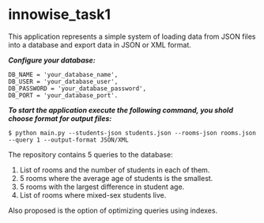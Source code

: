 # innowise_task1


This application represents a simple system of loading data from JSON files into a database and export data in JSON or XML format.


***Configure your database:***

```
DB_NAME = 'your_database_name',
DB_USER = 'your_database_user',
DB_PASSWORD = 'your_database_password',
DB_PORT = 'your_database_port'.
```

***To start the application execute the following command, you shold choose format for output files:*** 
```
$ python main.py --students-json students.json --rooms-json rooms.json --query 1 --output-format JSON/XML
```

The repository contains 5 queries to the database:
1) List of rooms and the number of students in each of them.
2) 5 rooms where the average age of students is the smallest.
3) 5 rooms with the largest difference in student age.
4) List of rooms where mixed-sex students live.

Also proposed is the option of optimizing queries using indexes.